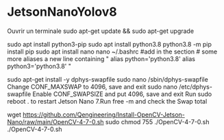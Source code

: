 # JetsonNanoYolov8

Ouvrir un terminale
sudo apt-get update && sudo apt-get upgrade

sudo apt install python3-pip
sudo apt install python3.8
python3.8 -m pip install pip
sudo apt install nano
nano ~/.bashrc
#add in the section # some more aliases a new line containing
"
alias python='python3.8'
alias python3='python3.8'
"

sudo apt-get install -y dphys-swapfile
sudo nano /sbin/dphys-swapfile
Change CONF_MAXSWAP to 4096, save and exit
sudo nano /etc/dphys-swapfile
Enable CONF_SWAPSIZE and put 4096, save and exit
Run sudo reboot . to restart Jetson Nano 7.Run free -m and check the Swap total

wget https://github.com/Qengineering/Install-OpenCV-Jetson-Nano/raw/main/OpenCV-4-7-0.sh 
sudo chmod 755 ./OpenCV-4-7-0.sh 
./OpenCV-4-7-0.sh
